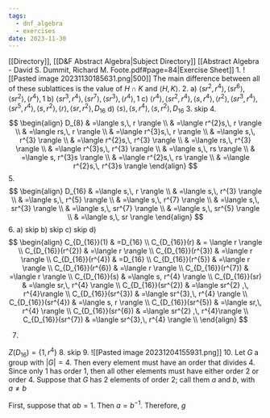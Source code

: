 ```yaml
---
tags:
  - dnf_algebra
  - exercises
date: 2023-11-30
---
```

[[Directory]], [[D&F Abstract Algebra|Subject Directory]]
[[Abstract Algebra - David S. Dummit, Richard M. Foote.pdf#page=84|Exercise Sheet]]
1. 
![[Pasted image 20231130185631.png|500]]
The main difference between all of these sublattices is the value of ${} H \cap K {}$ and ${} \langle H,\, K \rangle  {}$.
2. 
a)
${} \langle sr^{2},\, r^{4} \rangle,\,  \langle sr^{6} \rangle ,\, \langle sr^{2} \rangle ,\, \langle r^{4} \rangle ,\, 1 {}$
b)
${} \langle sr^{3},\, r^{4} \rangle,\, \langle sr^{7} \rangle ,\, \langle sr^{3} \rangle ,\, \langle r^{4} \rangle ,\, 1  {}$
c)
${} \langle r^{4} \rangle ,\, \langle sr^{2},\, r^{4} \rangle ,\, \langle s,\, r^{4} \rangle ,\, \langle r^{2} \rangle ,\, \langle sr^{3},\, r^{4} \rangle ,\, \langle sr^{5},\, r^{4} \rangle ,\, \langle s,\, r^{2} \rangle,\, \langle r \rangle ,\, \langle sr,\, r^{2} \rangle ,\, D_{16}  {}$
d)
${} \langle s \rangle ,\, \langle s,\, r^{4} \rangle ,\, \langle s,\, r^{2} \rangle ,\, D_{16} {}$
3. skip
4. 
$$
\begin{align}
D_{8} & =\langle s,\, r \rangle \\
 & =\langle r^{2}s,\, r \rangle  \\
 & =\langle rs,\, r \rangle  \\
 & =\langle r^{3}s,\, r \rangle  \\
& =\langle s,\, r^{3} \rangle \\
 & =\langle r^{2}s,\, r^{3} \rangle  \\
 & =\langle rs,\, r^{3} \rangle  \\
 & =\langle r^{3}s,\, r^{3} \rangle  \\
 & =\langle s,\, rs \rangle  \\
 & =\langle s, r^{3}s \rangle  \\
 & =\langle r^{2}s,\, rs \rangle  \\
 & =\langle r^{2}s,\, r^{3}s \rangle 
\end{align}
$$
5. 
$$
\begin{align}
D_{16} & =\langle s,\, r \rangle  \\
 & =\langle s,\, r^{3} \rangle  \\
 & =\langle s,\, r^{5} \rangle  \\
 & =\langle s,\, r^{7} \rangle   \\
& =\langle s,\, sr^{3} \rangle  \\
 & =\langle s,\,  sr^{7} \rangle  \\
 & =\langle s,\, sr^{5} \rangle  \\
 & =\langle s,\, sr \rangle 
\end{align}
$$
6. 
a) skip
b) skip
c) skip
d)
$$
\begin{align}
C_{D_{16}}(1) & =D_{16} \\
C_{D_{16}}(r) & = \langle r \rangle  \\
C_{D_{16}}(r^{2}) & =\langle r \rangle  \\
C_{D_{16}}(r^{3}) & =\langle r \rangle  \\
C_{D_{16}}(r^{4}) & =D_{16} \\
C_{D_{16}}(r^{5}) & =\langle r \rangle  \\
C_{D_{16}}(r^{6}) & =\langle r \rangle  \\
C_{D_{16}}(r^{7}) & =\langle r \rangle  \\
C_{D_{16}}(s) & =\langle s, r^{4} \rangle  \\
C_{D_{16}}(sr) & =\langle sr,\, r^{4} \rangle  \\
C_{D_{16}}(sr^{2}) & =\langle sr^{2} ,\, r^{4}\rangle  \\
C_{D_{16}}(sr^{3}) & =\langle sr^{3},\, r^{4} \rangle  \\
C_{D_{16}}(sr^{4}) & =\langle s, r \rangle  \\
C_{D_{16}}(sr^{5}) & =\langle sr,\, r^{4} \rangle  \\
C_{D_{16}}(sr^{6}) & =\langle sr^{2} ,\, r^{4}\rangle  \\
C_{D_{16}}(sr^{7}) & =\langle sr^{3},\, r^{4} \rangle  \\
\end{align}
$$

7. 
${} Z(D_{16})=\{ 1,\, r^{4} \} {}$
8. skip
9. 
![[Pasted image 20231204155931.png]]
10. 
Let $G$ a group with ${} |G|=4 {}$. Then every element must have an order that divides $4$. Since only $1$ has order $1$, then all other elements must have either order $2$ or order $4$. Suppose that $G$ has $2$ elements of order $2$; call them $a$ and $b {}$, with $a\neq b {}$

First, suppose that ${} ab=1 {}$. Then ${} a=b^{-1} {}$. Therefore, $g$